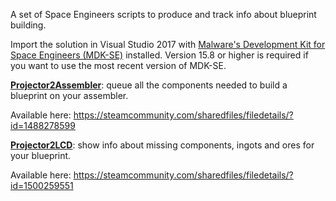 A set of Space Engineers scripts to produce and track info about blueprint building.

Import the solution in Visual Studio 2017 with [Malware's Development Kit for Space Engineers (MDK-SE)](https://github.com/malware-dev/MDK-SE) installed. Version 15.8 or higher is required if you want to use the most recent version of MDK-SE.

[**Projector2Assembler**](ProjectorResourceBuilder): queue all the components needed to build a blueprint on your assembler.

Available here: https://steamcommunity.com/sharedfiles/filedetails/?id=1488278599

[**Projector2LCD**](Projector2LCD): show info about missing components, ingots and ores for your blueprint.

Available here: https://steamcommunity.com/sharedfiles/filedetails/?id=1500259551

